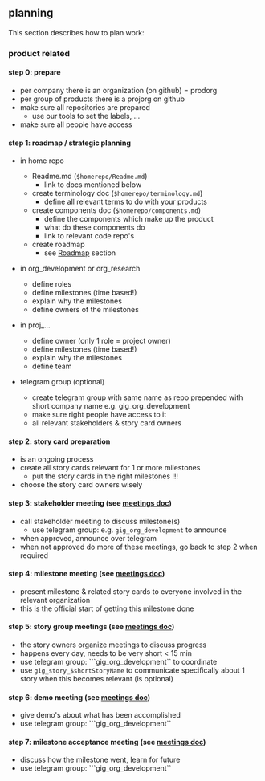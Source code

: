 ## planning

This section describes how to plan work:

### product related

#### step 0: prepare

- per company there is an organization (on github) = prodorg
- per group of products there is a projorg on github
- make sure all repositories are prepared
  - use our tools to set the labels, ... 
- make sure all people have access

#### step 1: roadmap / strategic planning

- in home repo
  - Readme.md  (```$homerepo/Readme.md```)
    - link to docs mentioned below 
  - create terminology doc  (```$homerepo/terminology.md```)
    - define all relevant terms to do with your products 
  - create components doc  (```$homerepo/components.md```)
    - define the components which make up the product
    - what do these components do
    - link to relevant code repo's
  - create roadmap
    - see [Roadmap](Roadmap.md) section 

- in org_development or org_research
  - define roles
  - define milestones (time based!)
  - explain why the milestones
  - define owners of the milestones

- in proj_...
  -  define owner (only 1 role = project owner)
  - define milestones (time based!)
  - explain why the milestones
  - define team

- telegram group (optional)
  - create telegram group with same name as repo prepended with short company name e.g. gig_org_development
  - make sure right people have access to it   
  - all relevant stakeholders & story card owners
  

#### step 2: story card preparation

- is an ongoing process
- create all story cards relevant for 1 or more milestones
    - put the story cards in the right milestones !!! 
- choose the story card owners wisely

#### step 3: stakeholder meeting (see [meetings doc](meetings.md))

- call stakeholder meeting to discuss milestone(s)
  - use telegram group: e.g. ```gig_org_development``` to announce
- when approved, announce over telegram
- when not approved do more of these meetings, go back to step 2 when required

#### step 4: milestone meeting (see [meetings doc](meetings.md))

- present milestone & related story cards to everyone involved in the relevant organization
- this is the official start of getting this milestone done

#### step 5: story group meetings (see [meetings doc](meetings.md))

- the story owners organize meetings to discuss progress
- happens every day, needs to be very short < 15 min
- use telegram group: ```gig_org_development`` to coordinate
- use ```gig_story_$shortStoryName``` to communicate specifically about 1 story when this becomes relevant (is optional)

#### step 6: demo meeting (see [meetings doc](meetings.md))

- give demo's about what has been accomplished
- use telegram group: ```gig_org_development``

#### step 7: milestone acceptance meeting (see [meetings doc](meetings.md))

- discuss how the milestone went, learn for future
- use telegram group: ```gig_org_development``









